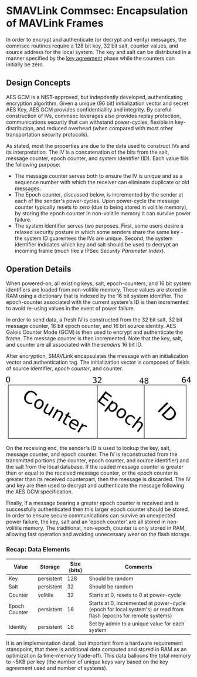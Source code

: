 
# SMAVLink Commsec: Encapsulation of MAVLink Frames

In order to encrypt and authenticate (or decrypt and verify) messages, the
commsec routines require a 128 bit key, 32 bit salt, counter values, and source
address for the local system.  The key and salt can be distributed in a manner
specified by the [key agreement](commsec-keyexchange.html) phase while the counters
can initially be zero.

## Design Concepts

AES GCM is a NIST-approved, but indepdently developed, authenticating encryption
algorithm.  Given a unique (96 bit) initialization vector and secret AES Key,
AES GCM provides confidentiallity and integrity.  By careful construction of
IVs, commsec leverages also provides replay protection, communications security
that can withstand power-cycles, flexible in key-distribution, and reduced
overhead (when compared with most other transportation security protocols).

As stated, most the properties are due to the data used to construct IVs and
its interpretation.  The IV is a concatenation of the bits from the salt,
message counter, epoch counter, and system identifier (ID).  Each value fills the
following purpose:

* The message counter serves both to ensure the IV is unique and as a sequence
  number with which the receiver can eliminate duplicate or old messages.
* The Epoch counter, discussed below, is incremented by the sender at each of
  the sender's power-cycles. Upon power-cycle the message counter typically
resets to zero (due to being stored in volitile memory), by storing the epoch
counter in non-volitile memory it can survive power failure.
* The system identifier serves two purposes.  First, some users desire a relaxed
  security posture in which some senders share the same key - the system ID
guarentees the IVs are unique.  Second, the system identifier indicates which
key and salt should be used to decrypt an incoming frame (much like a IPSec
_Security Parameter Index_).

## Operation Details

When powered-on, all existing keys, salt, epoch-counters, and 16 bit system
identifiers are loaded from non-volitile memory.  These values are stored in RAM
using a dictionary that is indexed by the 16 bit system identifier.  The
epoch-counter associated with the current system's ID is then incremented to
avoid re-using values in the event of power failure.

In order to send data, a fresh IV is constructed from the 32 bit salt, 32 bit
message counter, 16 bit epoch counter, and 16 bit source identity.  AES Galois
Counter Mode (GCM) is then used to encrypt and authenticate the frame.  The
message counter is then incremented.  Note that the key, salt, and counter are
all associated with the _senders_ 16 bit ID.

After encryption, SMAVLink encapsulates the message with an initialization
vector and authentication tag.  The initialization vector is composed of fields
of source identifier, _epoch counter_, and counter.

![Packet format for commsec packets](/images/commsec-packet.png)

On the receiving end, the sender's ID is used to lookup the key, salt, message
counter, and epoch counter.  The IV is reconstructed from the transmitted
portions (the counter, epoch counter, and source identifier) and the salt from
the local database.  If the loaded message counter is greater than or equal to
the received message counter, or the epoch counter is greater than its received
counterpart, then the message is discarded. The IV and key are then used to
decrypt and authenticate the message following the AES GCM specification.

Finally, if a message bearing a greater epoch counter is received and is
successfully authenticated then this larger epoch counter should be stored. In
order to ensure secure communications can survive an unexpected power failure,
the key, salt and an 'epoch counter' are all stored in non-volitile memory.  The
traditional, non-epoch, counter is only stored in RAM, allowing fast operation
and avoiding unnecessary wear on the flash storage.

### Recap: Data Elements

| Value         | Storage       | Size (bits)             | Comments
| -----         | -------       | ----------------        | --------
| Key           | persistent    | 128                     | Should be random
| Salt          | persistent    | 32                      | Should be random
| Counter       | volitile      | 32                      | Starts at 0, resets to 0 at power-cycle
| Epoch Counter | persistent    | 16                      | Starts at 0, incremented at power-cycle (epoch for local system's) or read from flash (epochs for remote systems)
| Identity      | persistent    | 16                      | Set by admin to a unique value for each system

It is an implementation detail, but important from a hardware requirement
standpoint, that there is additional data computed and stored in RAM as an
optimization (a time-memory trade-off).  This data balloons the total memory to
~5KB per key (the number of unique keys vary based on the key agreement used
and number of systems).


